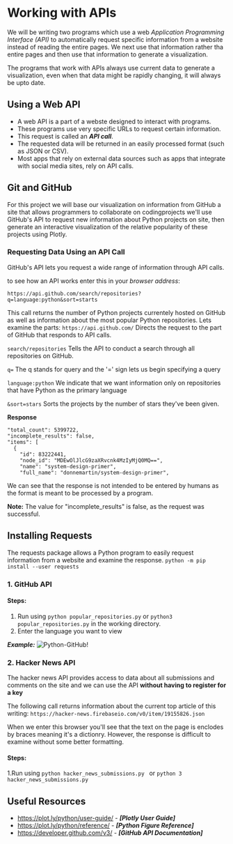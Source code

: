 # Working with APIs

We will be writing two programs which use a web *Application Programming Interface (API)* to automatically request specific information from a website instead of reading the entire pages. We next use that information rather tha entire pages and then use that information to generate a visualization. 

The programs that work with APIs always use current data to generate a visualization, even when that data might be rapidly changing, it will always be upto date.

## Using a Web API

- A web API is a part of a webste designed to interact with programs. 
- These programs use very specific URLs to request certain information.
- This request is called an ***API call***.
- The requested data will be returned in an easily processed format (such as JSON or CSV).
- Most apps that rely on external data sources such as apps that integrate with social media sites, rely on API calls.

## Git and GitHub

For this project we will base our visualization on information from GitHub a site that allows programmers to collaborate on codingprojects we'll use GitHub's API to request new information about Python projects on site, then generate an interactive visualization of the relative popularity of these projects using Plotly.

### Requesting Data Using an API Call

GitHub's API lets you request a wide range of information through API calls.

to see how an API works enter this in your *browser address*:

```https://api.github.com/search/repositories?q=language:python&sort=starts```

This call returns the number of Python projects currentely hosted on GitHub as well as information about the most popular Python repositories. Lets examine the parts:
  ``` https://api.github.com/ ```
    Directs the request to the part of GitHub that responds to API calls.
    
  ``` search/repositories ```
    Tells the API to conduct a search through all repositories on GitHub.
    
  ``` q= ```
    The q stands for query and the '=' sign lets us begin specifying a query 
    
  ``` language:python ```
    We indicate that we want information only on repositories that have Python as the primary language
    
  ``` &sort=stars ```
    Sorts the projects by the number of stars they've been given.
     
   **Response**
    
  ```{
  "total_count": 5399722,
  "incomplete_results": false,
  "items": [
    {
      "id": 83222441,
      "node_id": "MDEwOlJlcG9zaXRvcnk4MzIyMjQ0MQ==",
      "name": "system-design-primer",
      "full_name": "donnemartin/system-design-primer",
  ```
   
   We can see that the response is not intended to be entered by humans as the format is meant to be processed by a program.
   
   **Note:** The value for "incomplete_results" is false, as the request was successful.
   
## Installing Requests
   
   The requests package allows a Python program to easily request information from a website and examine the response.
   ``` python -m pip install --user requests ```
   
   
### 1. GitHub API 

#### Steps:
1. Run using ```python popular_repositories.py``` or ```python3 popular_repositories.py``` in the working directory.
2. Enter the language you want to view

***Example:***
![Python-GitHub!](Assets/python-repos.png)


### 2. Hacker News API

The hacker news API provides access to data about all submissions and comments on the site and we can use the API **without having to register for a key**

The following call returns information about the current top article of this writing:
``` https://hacker-news.firebaseio.com/v0/item/19155826.json ```

When we enter this browser you'll see that the text on the page is enclodes by braces meaning it's a dictionry. However, the response is difficult to examine without some better formatting.

#### Steps:
1.Run using ```python hacker_news_submissions.py ``` or ```python 3 hacker_news_submissions.py ```
   
   
   
   
   
 


## Useful Resources

- https://plot.ly/python/user-guide/ -  ***[Plotly User Guide]***
- https://plot.ly/python/reference/  -  ***[Python Figure Reference]***
- https://developer.github.com/v3/   -  ***[GitHub API Documentation]***